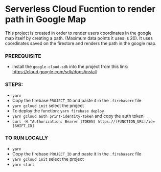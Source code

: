 # Serverless Cloud Fucntion to render path in Google Map

This project is created in order to render users coordinates in the google map itself by creating a path. (Maximum data points it uses is 20).
It uses coordinates saved on the firestore and renders the path in the google map.

### PREREQUISITE
- install the `google-cloud-sdk` into the project from this link: https://cloud.google.com/sdk/docs/install

### STEPS:

- `yarn`
- Copy the firebase `PROJECT_ID` and paste it in the `.firebaserc` file
- `yarn gcloud init` select the project
- To deploy the function: `yarn firebase deploy`
- `yarn gcloud auth print-identity-token` and copy the auth token
- `curl -H "Authorization: Bearer [TOKEN] https://[FUNCTION_URL]/id=[SHIFT_ID]`

### TO RUN LOCALLY
- `yarn`
- Copy the firebase `PROJECT_ID` and paste it in the `.firebaserc` file
- `yarn gcloud init` select the project
- `yarn start`
